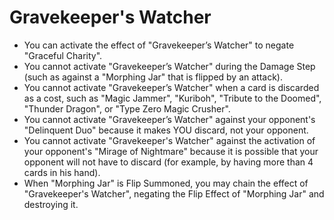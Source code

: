 # Gravekeeper's Watcher

*   You can activate the effect of "Gravekeeper’s Watcher" to negate "Graceful Charity".
*   You cannot activate "Gravekeeper’s Watcher" during the Damage Step (such as against a "Morphing Jar" that is flipped by an attack).
*   You cannot activate "Gravekeeper’s Watcher" when a card is discarded as a cost, such as "Magic Jammer", "Kuriboh", "Tribute to the Doomed", "Thunder Dragon", or "Type Zero Magic Crusher".
*   You cannot activate "Gravekeeper’s Watcher" against your opponent's "Delinquent Duo" because it makes YOU discard, not your opponent.
*   You cannot activate "Gravekeeper's Watcher" against the activation of your opponent's "Mirage of Nightmare" because it is possible that your opponent will not have to discard (for example, by having more than 4 cards in his hand).
*   When "Morphing Jar" is Flip Summoned, you may chain the effect of "Gravekeeper's Watcher", negating the Flip Effect of "Morphing Jar" and destroying it.
